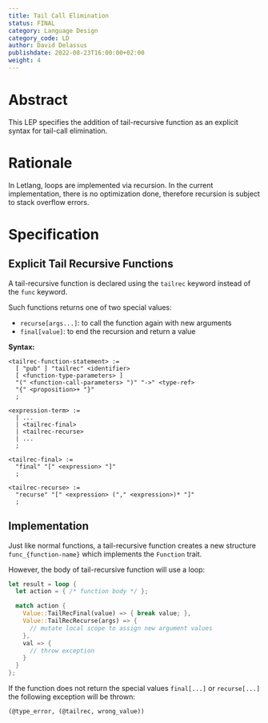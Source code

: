 ```yaml
---
title: Tail Call Elimination
status: FINAL
category: Language Design
category_code: LD
author: David Delassus
publishdate: 2022-08-23T16:00:00+02:00
weight: 4
---
```


# Abstract

This LEP specifies the addition of tail-recursive function as an explicit syntax
for tail-call elimination.

# Rationale

In Letlang, loops are implemented via recursion. In the current implementation,
there is no optimization done, therefore recursion is subject to stack overflow
errors.

# Specification

## Explicit Tail Recursive Functions

A tail-recursive function is declared using the `tailrec` keyword instead of the
`func` keyword.

Such functions returns one of two special values:

 - `recurse[args...]`: to call the function again with new arguments
 - `final[value]`: to end the recursion and return a value

**Syntax:**

```bnf
<tailrec-function-statement> :=
  [ "pub" ] "tailrec" <identifier>
  [ <function-type-parameters> ]
  "(" <function-call-parameters> ")" "->" <type-ref>
  "{" <proposition>+ "}"
  ;

<expression-term> :=
  | ...
  | <tailrec-final>
  | <tailrec-recurse>
  | ...
  ;

<tailrec-final> :=
  "final" "[" <expression> "]"
  ;

<tailrec-recurse> :=
  "recurse" "[" <expression> ("," <expression>)* "]"
  ;
```

## Implementation

Just like normal functions, a tail-recursive function creates a new structure
`func_{function-name}` which implements the `Function` trait.

However, the body of tail-recursive function will use a loop:

```rust
let result = loop {
  let action = { /* function body */ };

  match action {
    Value::TailRecFinal(value) => { break value; },
    Value::TailRecRecurse(args) => {
      // mutate local scope to assign new argument values
    },
    val => {
      // throw exception
    }
  }
};
```

If the function does not return the special values `final[...]` or `recurse[...]`
the following exception will be thrown:

```letlang
(@type_error, (@tailrec, wrong_value))
```

